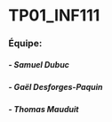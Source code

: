 # TP01_INF111

### Équipe:
##### - Samuel Dubuc
##### - Gaël Desforges-Paquin
##### - Thomas Mauduit
